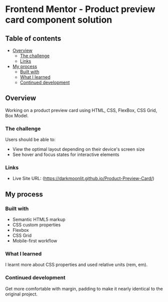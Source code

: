 # Frontend Mentor - Product preview card component solution

## Table of contents

- [Overview](#overview)
  - [The challenge](#the-challenge)
  - [Links](#links)
- [My process](#my-process)
  - [Built with](#built-with)
  - [What I learned](#what-i-learned)
  - [Continued development](#continued-development)


## Overview
Working on a product preview card using HTML, CSS, FlexBox, CSS Grid, Box Model.

### The challenge

Users should be able to:

- View the optimal layout depending on their device's screen size
- See hover and focus states for interactive elements

### Links

- Live Site URL: (https://darkmoonlit.github.io/Product-Preview-Card/)

## My process

### Built with

- Semantic HTML5 markup
- CSS custom properties
- Flexbox
- CSS Grid
- Mobile-first workflow

### What I learned
I learnt more about CSS properties and used relative units (rem, em).

### Continued development
Get more comfortable with margin, padding to make it nearly identical to the original project. 

